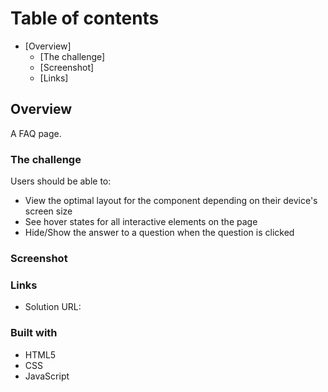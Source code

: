 # Table of contents

- [Overview]
  - [The challenge]
  - [Screenshot]
  - [Links]


## Overview
A FAQ page.

### The challenge

Users should be able to:

- View the optimal layout for the component depending on their device's screen size
- See hover states for all interactive elements on the page
- Hide/Show the answer to a question when the question is clicked

### Screenshot




### Links

- Solution URL: 


### Built with

- HTML5 
- CSS 
- JavaScript
